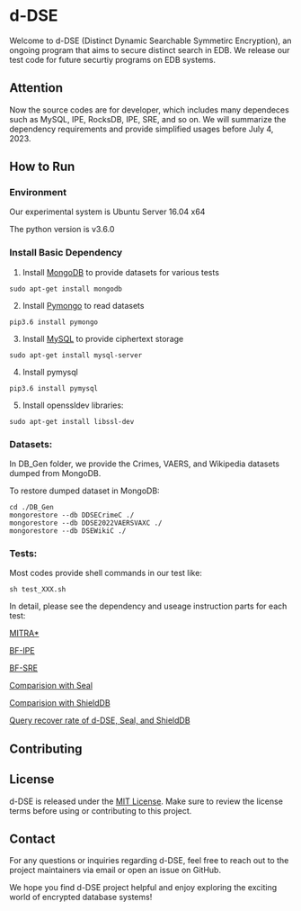 # d-DSE

Welcome to d-DSE (Distinct Dynamic Searchable Symmetirc Encryption), an ongoing program that aims to secure distinct search in EDB. 
We release our test code for future securtiy programs on EDB systems.


## Attention

Now the source codes are for developer, which includes many dependeces such as MySQL, IPE, RocksDB, IPE, SRE, and so on. We will summarize the dependency requirements and provide simplified usages before July 4, 2023.


## How to Run
### Environment

Our experimental system is Ubuntu Server 16.04 x64

The python version is v3.6.0

### Install Basic Dependency

1. Install <u>MongoDB</u> to provide datasets for various tests 

```sudo apt-get install mongodb```

2. Install <u>Pymongo</u> to read datasets

```pip3.6 install pymongo```

3. Install <u>MySQL</u> to provide ciphertext storage

```sudo apt-get install mysql-server```

4. Install pymysql

```pip3.6 install pymysql```

5. Install openssldev libraries:

```sudo apt-get install libssl-dev```

### Datasets:

In DB_Gen folder, we provide the Crimes, VAERS, and Wikipedia datasets dumped from MongoDB.

To restore dumped dataset in MongoDB:

```
cd ./DB_Gen
mongorestore --db DDSECrimeC ./
mongorestore --db DDSE2022VAERSVAXC ./
mongorestore --db DSEWikiC ./
```


### Tests:

Most codes provide shell commands in our test like:

```sh test_XXX.sh```

In detail, please see the dependency and useage instruction parts for each test:

[MITRA*](Scheme_MITRAPP/README.md)


[BF-IPE](Scheme_BF-IPE-P/README.md)


[BF-SRE](Scheme_BF-SRE/README.md)


[Comparision with Seal](Simulate_Seal_in_python/README.md)


[Comparision with ShieldDB](Compare_ShieldDB/README.md)


[Query recover rate of d-DSE, Seal, and ShieldDB](BVA-BVMA-DDSE_ShielDB_Seal/README.md)


## Contributing


## License

d-DSE is released under the [MIT License](./LICENSE). Make sure to review the license terms before using or contributing to this project.

## Contact

For any questions or inquiries regarding d-DSE, feel free to reach out to the project maintainers via email or open an issue on GitHub.

We hope you find d-DSE project helpful and enjoy exploring the exciting world of encrypted database systems!
